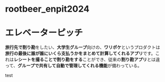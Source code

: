 # rootbeer_enpit2024
# エレベーターピッチ
**旅行先で割り勘**をしたい、**大学生グループ**向けの、**ワリポケ**というプロダクトは**旅行の最後に誰が誰にいくら支払うかをまとめて計算してくれるアプリ**です。これは**レシートを撮ることで割り勘をする**ことができ、従来の**割り勘アプリ**とは違って、**グループで共有して自動で管理してくれる機能**が備わっている。


test
